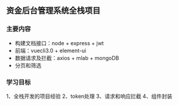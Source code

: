 ## 资金后台管理系统全栈项目

### 主要内容
- 构建文档接口：node + express + jwt
- 前端：vuecli3.0 + element-ui
- 数据请求及拦截：axios + mlab + mongoDB
- 分页和筛选

### 学习目标
1、全栈开发的项目经验
2、token处理
3、请求和响应拦截
4、组件封装